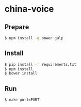 china-voice
===========

Prepare
-------

```Bash
$ npm install -g bower gulp
```


Install
-------

```Bash
$ pip install -r requirements.txt
$ npm install
$ bower install
```

Run
---

```Bash
$ make port=PORT
```
